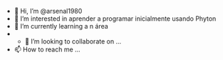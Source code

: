 - 👋 Hi, I’m @arsenal1980 
- 👀 I’m interested in  aprender a programar  inicialmente usando Phyton
- 🌱 I’m currently learning a  n área
- - 💞️ I’m looking to collaborate on ...
- 📫 How to reach me ...

<!---
arsenal1980/arsenal1980 is a ✨ special ✨ repository because its `README.md` (this file) appears on your GitHub profile.
You can click the Preview link to take a look at your changes.
--->
